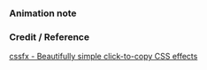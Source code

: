 
### Animation note

### Credit / Reference

[cssfx  - Beautifully simple click-to-copy CSS effects](https://cssfx.netlify.app/)